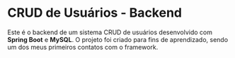 # CRUD de Usuários - Backend

Este é o backend de um sistema CRUD de usuários desenvolvido com **Spring Boot** e **MySQL**. O projeto foi criado para fins de aprendizado, sendo um dos meus primeiros contatos com o framework.
